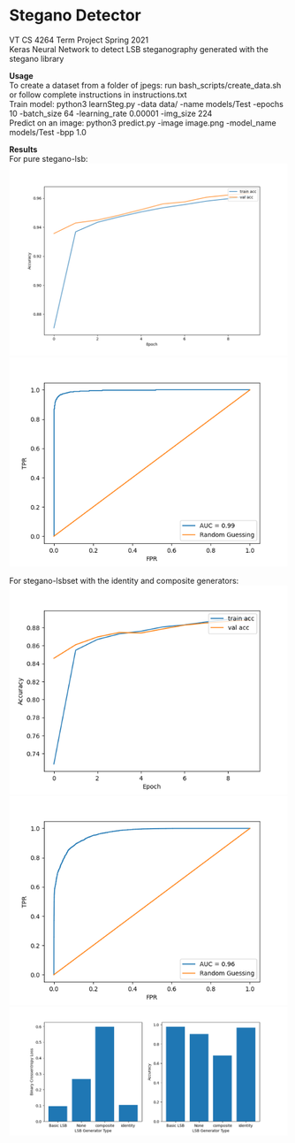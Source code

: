 # Stegano Detector  
VT CS 4264 Term Project Spring 2021  
Keras Neural Network to detect LSB steganography generated with the stegano library  

__Usage__  
To create a dataset from a folder of jpegs: run bash_scripts/create_data.sh or follow complete instructions in instructions.txt  
Train model: python3 learnSteg.py -data data/ -name models/Test -epochs 10 -batch_size 64 -learning_rate 0.00001 -img_size 224  
Predict on an image: python3 predict.py -image image.png -model_name models/Test -bpp 1.0  
  
__Results__  
For pure stegano-lsb:  
![Training Accuracy](images/basicLSB_Training_Accuracy.png)  
![ROC Curve](images/basicLSB_ROC.png)  

For stegano-lsbset with the identity and composite generators:  
![Training Accuracy](images/generator_Training_Accuracy.png)  
![ROC Curve](images/generator_ROC.png)  
![Generator Comparison](images/Model_Performance_vs_LSB_Type.png)  

